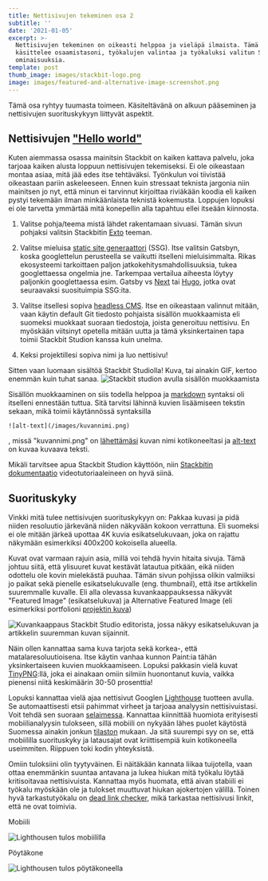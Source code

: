 ```yaml
---
title: Nettisivujen tekeminen osa 2
subtitle: ''
date: '2021-01-05'
excerpt: >-
  Nettisivujen tekeminen on oikeasti helppoa ja vieläpä ilmaista. Tämä osa
  käsittelee osaamistasoni, työkalujen valintaa ja työkaluksi valitun Stackbitin
  ominaisuuksia.
template: post
thumb_image: images/stackbit-logo.png
image: images/featured-and-alternative-image-screenshot.png
---
```

Tämä osa ryhtyy tuumasta toimeen. Käsiteltävänä on alkuun pääseminen ja nettisivujen suorituskykyyn liittyvät aspektit.

## Nettisivujen ["Hello world"](https://www.urbandictionary.com/define.php?term=hello%20world)
Kuten aiemmassa osassa mainitsin Stackbit on kaiken kattava palvelu, joka tarjoaa kaiken alusta loppuun nettisivujen tekemiseksi. Ei ole oikeastaan montaa asiaa, mitä jää edes itse tehtäväksi. Työnkulun voi tiivistää oikeastaan pariin askeleeseen. Ennen kuin stressaat teknista jargonia niin mainitsen jo nyt, että minun ei tarvinnut kirjoittaa riviäkään koodia eli kaiken pystyi tekemään ilman minkäänlaista teknistä kokemusta. Loppujen lopuksi ei ole tarvetta ymmärtää mitä konepellin alla tapahtuu ellei itseään kiinnosta.

1. Valitse pohja/teema mistä lähdet rakentamaan sivuasi. Tämän sivun pohjaksi valitsin Stackbitin [Exto](https://themes.stackbit.com/demos/exto/) teeman.

2. Valitse mieluisa [static site generaattori](https://www.netlify.com/blog/2020/04/14/what-is-a-static-site-generator-and-3-ways-to-find-the-best-one/) (SSG). Itse valitsin Gatsbyn, koska googlettelun perusteella se vaikutti itselleni mieluisimmalta. Rikas ekosysteemi tarkoittaen paljon jatkokehitysmahdollisuuksia, tukea googlettaessa ongelmia jne. Tarkempaa vertailua aiheesta löytyy paljonkin googlettaessa esim. Gatsby vs [Next](https://nextjs.org/) tai [Hugo](https://gohugo.io/), jotka ovat seuraavaksi suosituimpia SSG:ita.

3. Valitse itsellesi sopiva [headless CMS](https://en.wikipedia.org/wiki/Headless_content_management_system). Itse en oikeastaan valinnut mitään, vaan käytin default Git tiedosto pohjaista sisällön muokkaamista eli suomeksi muokkaat suoraan tiedostoja, joista generoituu nettisivu. En myöskään viitsinyt opetella mitään uutta ja tämä yksinkertainen tapa toimii Stackbit Studion kanssa kuin unelma.

4. Keksi projektillesi sopiva nimi ja luo nettisivu!

Sitten vaan luomaan sisältöä Stackbit Studiolla! Kuva, tai ainakin GIF, kertoo enemmän kuin tuhat sanaa.
![Stackbit studion avulla sisällön muokkaamista](/images/stackbit-studio-editing.gif)

Sisällön muokkaaminen on siis todella helppoa ja [markdown](https://en.wikipedia.org/wiki/Markdown) syntaksi oli itselleni ennestään tuttua. Sitä tarvitsi lähinnä kuvien lisäämiseen tekstin sekaan, mikä toimii käytännössä syntaksilla

```
![alt-text](/images/kuvannimi.png)
```

, missä "kuvannimi.png" on [lähettämäsi](https://www.stackbit.com/docs/using-stackbit/editing-content/#image_editing) kuvan nimi kotikoneeltasi ja [alt-text](https://www.saavutettavasti.fi/kuva-ja-aani/kuvat/) on kuvaa kuvaava teksti.

Mikäli tarvitsee apua Stackbit Studion käyttöön, niin [Stackbitin dokumentaatio](https://www.stackbit.com/docs/using-stackbit/editing-content/) videotutoriaaleineen on hyvä siinä.

## Suorituskyky

Vinkki mitä tulee nettisivujen suorituskykyyn on: Pakkaa kuvasi ja pidä niiden resoluutio järkevänä niiden näkyvään kokoon verrattuna. Eli suomeksi ei ole mitään järkeä upottaa 4K kuvia esikatselukuvaan, joka on rajattu näkymään esimerkiksi 400x200 kokoisella alueella.

Kuvat ovat varmaan rajuin asia, millä voi tehdä hyvin hitaita sivuja. Tämä johtuu siitä, että ylisuuret kuvat kestävät latautua pitkään, eikä niiden odottelu ole kovin mielekästä puuhaa. Tämän sivun pohjissa olikin valmiiksi jo paikat sekä pienelle esikatselukuvalle (eng. thumbnail), että itse artikkelin suuremmalle kuvalle. Eli alla olevassa kuvankaappauksessa näkyvät "Featured Image" (esikatselukuva) ja Alternative Featured Image (eli esimerkiksi portfolioni [projektin kuva](/portfolio/ohjelmointi-3/))

![Kuvankaappaus Stackbit Studio editorista, jossa näkyy esikatselukuvan ja artikkelin suuremman kuvan sijainnit.](/images/featured-and-alternative-image-screenshot.png)

Näin ollen kannattaa sama kuva tarjota sekä korkea-, että matalaresoluutioisena. Itse käytin vanhaa kunnon Paint:ia tähän yksinkertaiseen kuvien muokkaamiseen. Lopuksi pakkasin vielä kuvat [TinyPNG](https://tinypng.com/):llä, joka ei ainakaan omiin silmiin huonontanut kuvia, vaikka pienensi niitä keskimäärin 30-50 prosenttia!

Lopuksi kannattaa vielä ajaa nettisivut Googlen [Lighthouse](https://developers.google.com/web/tools/lighthouse) tuotteen avulla. Se automaattisesti etsii pahimmat virheet ja tarjoaa analyysin nettisivuistasi. Voit tehdä sen suoraan [selaimessa](https://developers.google.com/speed/pagespeed/insights/). Kannattaa kiinnittää huomiota erityisesti mobiilianalyysin tulokseen, sillä mobiili on nykyään lähes puolet käytöstä Suomessa ainakin jonkun [tilaston](https://gs.statcounter.com/platform-market-share/desktop-mobile-tablet/finland) mukaan. Ja sitä suurempi syy on se, että mobiililla suorituskyky ja latausajat ovat kriittisempiä kuin kotikoneella useimmiten. Riippuen toki kodin yhteyksistä.

Omiin tuloksiini olin tyytyväinen. Ei näitäkään kannata liikaa tuijotella, vaan ottaa enemmänkin suuntaa antavana ja lukea hiukan mitä työkalu löytää kritisoitavaa nettisivuista. Kannattaa myös huomata, että aivan stabiili ei työkalu myöskään ole ja tulokset muuttuvat hiukan ajokertojen välillä. Toinen hyvä tarkastutyökalu on [dead link checker](https://www.deadlinkchecker.com/), mikä tarkastaa nettisivusi linkit, että ne ovat toimivia.

Mobiili

![Lighthousen tulos mobiililla](/images/lighthouse-mobile.png)

Pöytäkone


![Lighthousen tulos pöytäkoneella](/images/lighthouse-desktop.png)